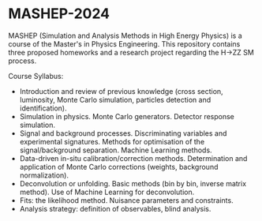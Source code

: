 # MASHEP-2024
MASHEP (Simulation and Analysis Methods in High Energy Physics) is a course of the Master's in Physics Engineering. This repository contains three proposed homeworks and a research project regarding the H->ZZ SM process.

Course Syllabus: 

- Introduction and review of previous knowledge (cross section, luminosity, Monte Carlo simulation, particles detection and identification).
- Simulation in physics. Monte Carlo generators. Detector response simulation.
- Signal and background processes. Discriminating variables and experimental signatures. Methods for optimisation of the signal/background separation. Machine Learning methods.
- Data-driven in-situ calibration/correction methods. Determination and application of Monte Carlo corrections (weights, background normalization).
- Deconvolution or unfolding. Basic methods (bin by bin, inverse matrix method). Use of Machine Learning for deconvolution.
- Fits: the likelihood method. Nuisance parameters and constraints.
- Analysis strategy: definition of observables, blind analysis.
